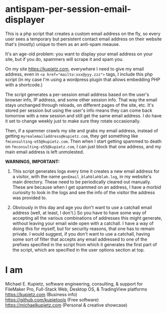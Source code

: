 # antispam-per-session-email-displayer
This is a php script that creates a custom email address on the fly, so every user sees a temporary but persistent contact email address on their website that's (mostly) unique to them as an anti-spam meause.

It's an age-old problem: you want to display your email address on your site, but if you do, spammers will scrape it and spam you.

On my site https://kupietz.com, everywhere I need to give my email address, even in `<a href="mailto:xxx@yyy.zzz">` tags, I include this php script (in my case I'm using a wordpress plugin that allows embedding PHP with a shortcode.)

The script generates a per-session email address based on the user's browser info, IP address, and some other session info. That way the email stays unchanged through reloads, on different pages of the site, etc. It's stored per session but using the user's info means they can come back tomorrow with a new session and still get the same email address. I do have it set to change weekly just to make sure they rotate occasionally.

Then, if a spammer crawls my site and grabs my email address, instead of getting `myrealemailaddress@kupietz.com`, they get something like `fmconsulting-e55@kupietz.com`. Then when I start getting spammed to death on `fmconsulting-e55@kupietz.com`, I can just block that  one address, and my main email address is left unmolested.

**WARNINGS, IMPORTANT:** 

1. This script generates logs every time it creates a new email address for a visitor, with the name `genEmail_blahblahblah.log`, in my website's main directory. These need to be periodically cleared out manually. These are because when I get spammed on an address, I have a morbid curiosity to look in the logs and see the info of the visitor the address was provided to. 

2. Obviously in this day and age you don't want to use a catchall email address (well, at least, I don't.) So you have to have some way of accepting all the various combinations of addresses this might generate, without leaving your email wide open with a catchall. I have a way of doing this for myself, but for security reasons, that one has to remain private. I would suggest, if you don't want to use a catchall, having some sort of filter that accepts any email addressed to one of the prefixes specified in the script from which it generates the first part of the script, which are specified in the user options section at top.

# I am
Michael E. Kupietz, software engineering, consulting, & support for FileMaker Pro, Full-Stack Web, Desktop OS, & TradingView platforms  
https://kupietz.com (Business info)  
https://github.com/kupietools (Free software)  
https://michaelkupietz.com (Personal & creative showcase)  

